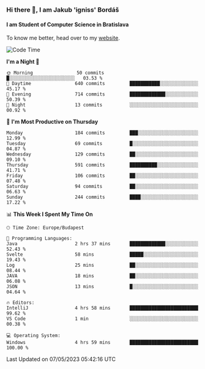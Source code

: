 ### Hi there 👋, I am Jakub 'igniss' Bordáš

#### I am Student of Computer Science in Bratislava
To know me better, head over to my [website](https://bordas.sk).


<!--START_SECTION:waka-->
![Code Time](http://img.shields.io/badge/Code%20Time-1%2C146%20hrs%2024%20mins-blue)

**I'm a Night 🦉** 

```text
🌞 Morning                50 commits          █░░░░░░░░░░░░░░░░░░░░░░░░   03.53 % 
🌆 Daytime                640 commits         ███████████░░░░░░░░░░░░░░   45.17 % 
🌃 Evening                714 commits         █████████████░░░░░░░░░░░░   50.39 % 
🌙 Night                  13 commits          ░░░░░░░░░░░░░░░░░░░░░░░░░   00.92 % 
```
📅 **I'm Most Productive on Thursday** 

```text
Monday                   184 commits         ███░░░░░░░░░░░░░░░░░░░░░░   12.99 % 
Tuesday                  69 commits          █░░░░░░░░░░░░░░░░░░░░░░░░   04.87 % 
Wednesday                129 commits         ██░░░░░░░░░░░░░░░░░░░░░░░   09.10 % 
Thursday                 591 commits         ██████████░░░░░░░░░░░░░░░   41.71 % 
Friday                   106 commits         ██░░░░░░░░░░░░░░░░░░░░░░░   07.48 % 
Saturday                 94 commits          ██░░░░░░░░░░░░░░░░░░░░░░░   06.63 % 
Sunday                   244 commits         ████░░░░░░░░░░░░░░░░░░░░░   17.22 % 
```


📊 **This Week I Spent My Time On** 

```text
🕑︎ Time Zone: Europe/Budapest

💬 Programming Languages: 
Java                     2 hrs 37 mins       █████████████░░░░░░░░░░░░   52.43 % 
Svelte                   58 mins             █████░░░░░░░░░░░░░░░░░░░░   19.43 % 
Log                      25 mins             ██░░░░░░░░░░░░░░░░░░░░░░░   08.44 % 
JAVA                     18 mins             ██░░░░░░░░░░░░░░░░░░░░░░░   06.08 % 
JSON                     13 mins             █░░░░░░░░░░░░░░░░░░░░░░░░   04.64 % 

🔥 Editors: 
IntelliJ                 4 hrs 58 mins       █████████████████████████   99.62 % 
VS Code                  1 min               ░░░░░░░░░░░░░░░░░░░░░░░░░   00.38 % 

💻 Operating System: 
Windows                  4 hrs 59 mins       █████████████████████████   100.00 % 
```


 Last Updated on 07/05/2023 05:42:16 UTC
<!--END_SECTION:waka-->
